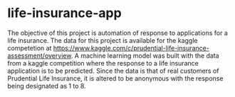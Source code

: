 # life-insurance-app
The objective of this project is automation of response to applications for a life insurance. The data for this project is available for the kaggle competetion at https://www.kaggle.com/c/prudential-life-insurance-assessment/overview.
A machine learning model was built with the data from a kaggle competition where the response to a life insurance application is to be predicted.
Since the data is that of real customers of Prudential Life Insurance, it is altered to be anonymous with the response being designated as 1 to 8.
